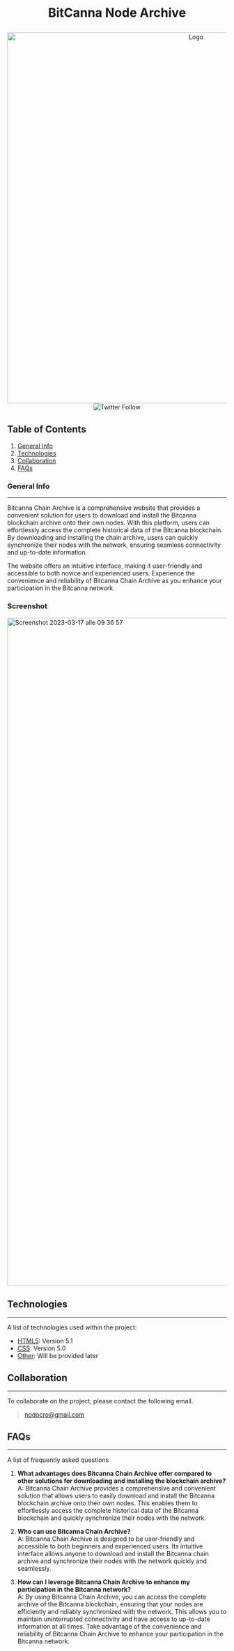 # <p align="center"> BitCanna Node Archive </p>

<p align="center">
<img width="851" alt="Logo" src="https://github.com/cosmostation/chainlist/assets/72707004/5bcc69b8-4b9c-4a5d-86fa-6f83fd08f51c">
<br>
<img alt="Twitter Follow" src="https://img.shields.io/twitter/follow/cosmos_node?style=social">
</p>

## Table of Contents
1. [General Info](#general-info)
2. [Technologies](#technologies)
3. [Collaboration](#collaboration)
4. [FAQs](#faqs)

### General Info
***
Bitcanna Chain Archive is a comprehensive website that provides a convenient solution for users to download and install the Bitcanna blockchain archive onto their own nodes. With this platform, users can effortlessly access the complete historical data of the Bitcanna blockchain. By downloading and installing the chain archive, users can quickly synchronize their nodes with the network, ensuring seamless connectivity and up-to-date information. 

The website offers an intuitive interface, making it user-friendly and accessible to both novice and experienced users. Experience the convenience and reliability of Bitcanna Chain Archive as you enhance your participation in the Bitcanna network.

### Screenshot
<img width="1533" alt="Screenshot 2023-03-17 alle 09 36 57" src="https://github.com/cosmostation/chainlist/assets/72707004/c4be6f9d-bf5f-413e-91b5-78dc3724c556">

## Technologies
***
A list of technologies used within the project:
* [HTML5](https://example.com): Version 5.1
* [CSS](https://example.com): Version 5.0
* [Other](https://example.com): Will be provided later

## Collaboration
***
To collaborate on the project, please contact the following email.
> nodocro@gmail.com

## FAQs
***
A list of frequently asked questions

1. **What advantages does Bitcanna Chain Archive offer compared to other solutions for downloading and installing the blockchain archive?**<br>
A: Bitcanna Chain Archive provides a comprehensive and convenient solution that allows users to easily download and install the Bitcanna blockchain archive onto their own nodes. This enables them to effortlessly access the complete historical data of the Bitcanna blockchain and quickly synchronize their nodes with the network.

2. **Who can use Bitcanna Chain Archive?**<br>
A: Bitcanna Chain Archive is designed to be user-friendly and accessible to both beginners and experienced users. Its intuitive interface allows anyone to download and install the Bitcanna chain archive and synchronize their nodes with the network quickly and seamlessly.

3. **How can I leverage Bitcanna Chain Archive to enhance my participation in the Bitcanna network?**<br>
A: By using Bitcanna Chain Archive, you can access the complete archive of the Bitcanna blockchain, ensuring that your nodes are efficiently and reliably synchronized with the network. This allows you to maintain uninterrupted connectivity and have access to up-to-date information at all times. Take advantage of the convenience and reliability of Bitcanna Chain Archive to enhance your participation in the Bitcanna network.
